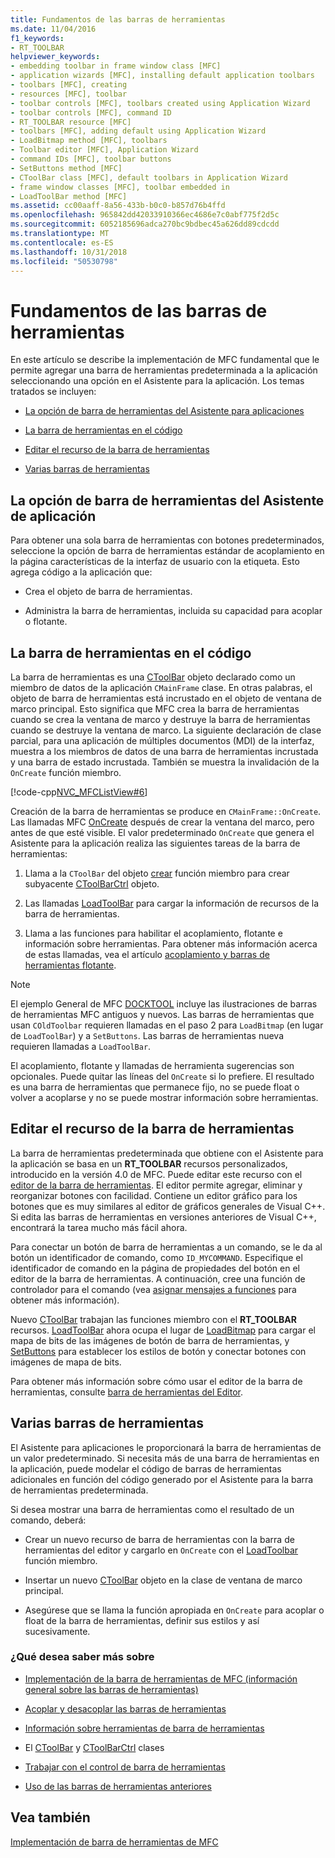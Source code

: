 ```yaml
---
title: Fundamentos de las barras de herramientas
ms.date: 11/04/2016
f1_keywords:
- RT_TOOLBAR
helpviewer_keywords:
- embedding toolbar in frame window class [MFC]
- application wizards [MFC], installing default application toolbars
- toolbars [MFC], creating
- resources [MFC], toolbar
- toolbar controls [MFC], toolbars created using Application Wizard
- toolbar controls [MFC], command ID
- RT_TOOLBAR resource [MFC]
- toolbars [MFC], adding default using Application Wizard
- LoadBitmap method [MFC], toolbars
- Toolbar editor [MFC], Application Wizard
- command IDs [MFC], toolbar buttons
- SetButtons method [MFC]
- CToolBar class [MFC], default toolbars in Application Wizard
- frame window classes [MFC], toolbar embedded in
- LoadToolBar method [MFC]
ms.assetid: cc00aaff-8a56-433b-b0c0-b857d76b4ffd
ms.openlocfilehash: 965842dd42033910366ec4686e7c0abf775f2d5c
ms.sourcegitcommit: 6052185696adca270bc9bdbec45a626dd89cdcdd
ms.translationtype: MT
ms.contentlocale: es-ES
ms.lasthandoff: 10/31/2018
ms.locfileid: "50530798"
---
```

# <a name="toolbar-fundamentals"></a>Fundamentos de las barras de herramientas

En este artículo se describe la implementación de MFC fundamental que le permite agregar una barra de herramientas predeterminada a la aplicación seleccionando una opción en el Asistente para la aplicación. Los temas tratados se incluyen:

- [La opción de barra de herramientas del Asistente para aplicaciones](#_core_the_appwizard_toolbar_option)

- [La barra de herramientas en el código](#_core_the_toolbar_in_code)

- [Editar el recurso de la barra de herramientas](#_core_editing_the_toolbar_resource)

- [Varias barras de herramientas](#_core_multiple_toolbars)

##  <a name="_core_the_appwizard_toolbar_option"></a> La opción de barra de herramientas del Asistente de aplicación

Para obtener una sola barra de herramientas con botones predeterminados, seleccione la opción de barra de herramientas estándar de acoplamiento en la página características de la interfaz de usuario con la etiqueta. Esto agrega código a la aplicación que:

- Crea el objeto de barra de herramientas.

- Administra la barra de herramientas, incluida su capacidad para acoplar o flotante.

##  <a name="_core_the_toolbar_in_code"></a> La barra de herramientas en el código

La barra de herramientas es una [CToolBar](../mfc/reference/ctoolbar-class.md) objeto declarado como un miembro de datos de la aplicación `CMainFrame` clase. En otras palabras, el objeto de barra de herramientas está incrustado en el objeto de ventana de marco principal. Esto significa que MFC crea la barra de herramientas cuando se crea la ventana de marco y destruye la barra de herramientas cuando se destruye la ventana de marco. La siguiente declaración de clase parcial, para una aplicación de múltiples documentos (MDI) de la interfaz, muestra a los miembros de datos de una barra de herramientas incrustada y una barra de estado incrustada. También se muestra la invalidación de la `OnCreate` función miembro.

[!code-cpp[NVC_MFCListView#6](../atl/reference/codesnippet/cpp/toolbar-fundamentals_1.h)]

Creación de la barra de herramientas se produce en `CMainFrame::OnCreate`. Las llamadas MFC [OnCreate](../mfc/reference/cwnd-class.md#oncreate) después de crear la ventana del marco, pero antes de que esté visible. El valor predeterminado `OnCreate` que genera el Asistente para la aplicación realiza las siguientes tareas de la barra de herramientas:

1. Llama a la `CToolBar` del objeto [crear](../mfc/reference/ctoolbar-class.md#create) función miembro para crear subyacente [CToolBarCtrl](../mfc/reference/ctoolbarctrl-class.md) objeto.

1. Las llamadas [LoadToolBar](../mfc/reference/ctoolbar-class.md#loadtoolbar) para cargar la información de recursos de la barra de herramientas.

1. Llama a las funciones para habilitar el acoplamiento, flotante e información sobre herramientas. Para obtener más información acerca de estas llamadas, vea el artículo [acoplamiento y barras de herramientas flotante](../mfc/docking-and-floating-toolbars.md).

> [!NOTE]
>  El ejemplo General de MFC [DOCKTOOL](../visual-cpp-samples.md) incluye las ilustraciones de barras de herramientas MFC antiguos y nuevos. Las barras de herramientas que usan `COldToolbar` requieren llamadas en el paso 2 para `LoadBitmap` (en lugar de `LoadToolBar`) y a `SetButtons`. Las barras de herramientas nueva requieren llamadas a `LoadToolBar`.

El acoplamiento, flotante y llamadas de herramienta sugerencias son opcionales. Puede quitar las líneas del `OnCreate` si lo prefiere. El resultado es una barra de herramientas que permanece fijo, no se puede float o volver a acoplarse y no se puede mostrar información sobre herramientas.

##  <a name="_core_editing_the_toolbar_resource"></a> Editar el recurso de la barra de herramientas

La barra de herramientas predeterminada que obtiene con el Asistente para la aplicación se basa en un **RT_TOOLBAR** recursos personalizados, introducido en la versión 4.0 de MFC. Puede editar este recurso con el [editor de la barra de herramientas](../windows/toolbar-editor.md). El editor permite agregar, eliminar y reorganizar botones con facilidad. Contiene un editor gráfico para los botones que es muy similares al editor de gráficos generales de Visual C++. Si edita las barras de herramientas en versiones anteriores de Visual C++, encontrará la tarea mucho más fácil ahora.

Para conectar un botón de barra de herramientas a un comando, se le da al botón un identificador de comando, como `ID_MYCOMMAND`. Especifique el identificador de comando en la página de propiedades del botón en el editor de la barra de herramientas. A continuación, cree una función de controlador para el comando (vea [asignar mensajes a funciones](../mfc/reference/mapping-messages-to-functions.md) para obtener más información).

Nuevo [CToolBar](../mfc/reference/ctoolbar-class.md) trabajan las funciones miembro con el **RT_TOOLBAR** recursos. [LoadToolBar](../mfc/reference/ctoolbar-class.md#loadtoolbar) ahora ocupa el lugar de [LoadBitmap](../mfc/reference/ctoolbar-class.md#loadbitmap) para cargar el mapa de bits de las imágenes de botón de barra de herramientas, y [SetButtons](../mfc/reference/ctoolbar-class.md#setbuttons) para establecer los estilos de botón y conectar botones con imágenes de mapa de bits.

Para obtener más información sobre cómo usar el editor de la barra de herramientas, consulte [barra de herramientas del Editor](../windows/toolbar-editor.md).

##  <a name="_core_multiple_toolbars"></a> Varias barras de herramientas

El Asistente para aplicaciones le proporcionará la barra de herramientas de un valor predeterminado. Si necesita más de una barra de herramientas en la aplicación, puede modelar el código de barras de herramientas adicionales en función del código generado por el Asistente para la barra de herramientas predeterminada.

Si desea mostrar una barra de herramientas como el resultado de un comando, deberá:

- Crear un nuevo recurso de barra de herramientas con la barra de herramientas del editor y cargarlo en `OnCreate` con el [LoadToolbar](../mfc/reference/ctoolbar-class.md#loadtoolbar) función miembro.

- Insertar un nuevo [CToolBar](../mfc/reference/ctoolbar-class.md) objeto en la clase de ventana de marco principal.

- Asegúrese que se llama la función apropiada en `OnCreate` para acoplar o float de la barra de herramientas, definir sus estilos y así sucesivamente.

### <a name="what-do-you-want-to-know-more-about"></a>¿Qué desea saber más sobre

- [Implementación de la barra de herramientas de MFC (información general sobre las barras de herramientas)](../mfc/mfc-toolbar-implementation.md)

- [Acoplar y desacoplar las barras de herramientas](../mfc/docking-and-floating-toolbars.md)

- [Información sobre herramientas de barra de herramientas](../mfc/toolbar-tool-tips.md)

- El [CToolBar](../mfc/reference/ctoolbar-class.md) y [CToolBarCtrl](../mfc/reference/ctoolbarctrl-class.md) clases

- [Trabajar con el control de barra de herramientas](../mfc/working-with-the-toolbar-control.md)

- [Uso de las barras de herramientas anteriores](../mfc/using-your-old-toolbars.md)

## <a name="see-also"></a>Vea también

[Implementación de barra de herramientas de MFC](../mfc/mfc-toolbar-implementation.md)

